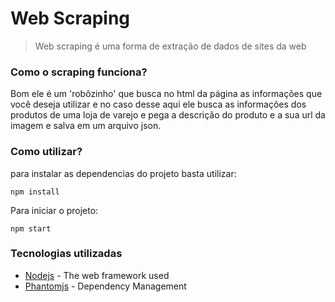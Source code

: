 # Web Scraping

> Web scraping é uma forma de extração de dados de sites da web

### Como o scraping funciona?

Bom ele é um 'robôzinho' que busca no html da página as informações
que você deseja utilizar e no caso desse aqui ele busca as informações dos produtos
de uma loja de varejo e pega a descrição do produto e a sua url da imagem e salva em um arquivo json.

### Como utilizar?

para instalar as dependencias do projeto basta utilizar:
```
npm install
```
Para iniciar o projeto:
```
npm start
```

### Tecnologias utilizadas

* [Nodejs](https://nodejs.org/) - The web framework used
* [Phantomjs](http://phantomjs.org/) - Dependency Management
